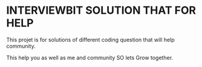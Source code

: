 # INTERVIEWBIT SOLUTION THAT FOR HELP
This projet is for solutions of different coding question that will help community.

This help you as well as me and community 
SO lets Grow together.

